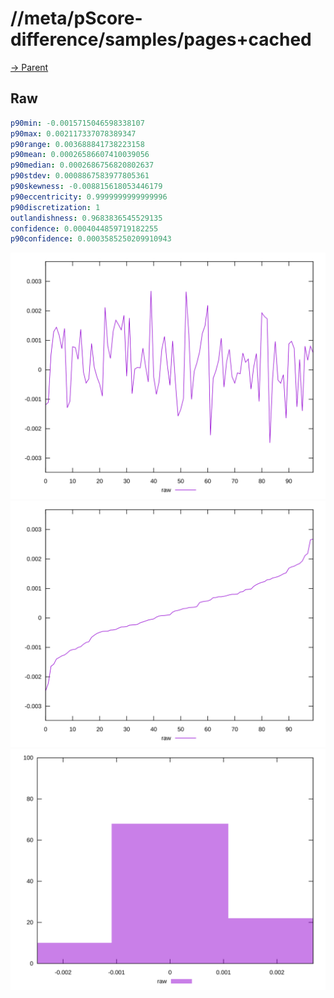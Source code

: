 
# //meta/pScore-difference/samples/pages+cached

[→ Parent](../..)


## Raw


```yaml
p90min: -0.0015715046598338107
p90max: 0.002117337078389347
p90range: 0.003688841738223158
p90mean: 0.00026586607410039056
p90median: 0.0002686756820802637
p90stdev: 0.0008867583977805361
p90skewness: -0.008815618053446179
p90eccentricity: 0.9999999999999996
p90discretization: 1
outlandishness: 0.9683836545529135
confidence: 0.0004044859719182255
p90confidence: 0.0003585250209910943

```

![PLOT: raw-values](./raw/values.svg)![PLOT: raw-sorted](./raw/sorted.svg)![PLOT: raw-histogram](./raw/histogram.svg)
